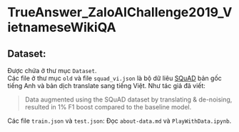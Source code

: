 # TrueAnswer_ZaloAIChallenge2019_VietnameseWikiQA

## Dataset:
Được chứa ở thư mục `Dataset`.  
Các file ở thư mục `old` và file `squad_vi.json` là bộ dữ liêu [SQuAD](https://rajpurkar.github.io/SQuAD-explorer/) bản gốc tiếng Anh và bản dịch translate sang tiếng Việt. Như tác giả đã viết:  
> Data augmented using the SQuAD dataset by translating & de-noising, resulted in 1% F1 boost compared to the baseline model.

Các file `train.json` và `test.json`: Đọc `about-data.md` và `PlayWithData.ipynb`.